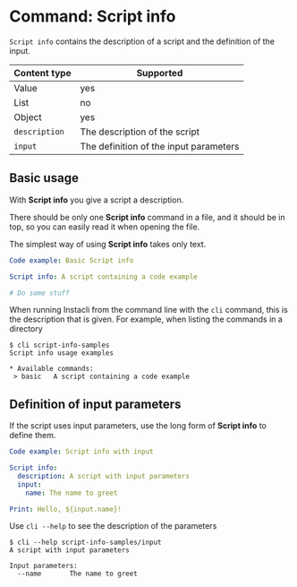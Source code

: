# Command: Script info

`Script info` contains the description of a script and the definition of the input.

| Content type  | Supported                              |
|---------------|----------------------------------------|
| Value         | yes                                    |
| List          | no                                     |
| Object        | yes                                    |
| `description` | The description of the script          |
| `input`       | The definition of the input parameters |

## Basic usage

With **Script info** you give a script a description.

There should be only one **Script info** command in a file, and it should be in top, so you can easily read it when
opening the file.

The simplest way of using **Script info** takes only text.

```yaml
Code example: Basic Script info

Script info: A script containing a code example

# Do some stuff
```

When running Instacli from the command line with the `cli` command, this is the description that is given.
For example, when listing the commands in a directory

```commandline
$ cli script-info-samples 
Script info usage examples

* Available commands: 
 > basic   A script containing a code example
```

## Definition of input parameters

If the script uses input parameters, use the long form of **Script info** to define them.

<!-- run before code example
${input}:
   name: world
-->

```yaml
Code example: Script info with input

Script info:
  description: A script with input parameters
  input:
    name: The name to greet

Print: Hello, ${input.name}!
```

Use `cli --help` to see the description of the parameters

```commandline
$ cli --help script-info-samples/input
A script with input parameters

Input parameters:
  --name       The name to greet
```
